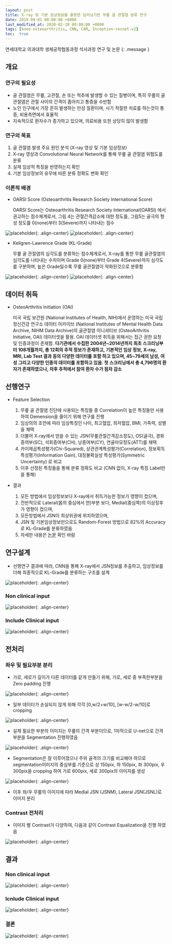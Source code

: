 ```yaml
---
layout: post
title: X-ray 및 기본 임상정보를 활용한 딥러닝기반 무릎 골 관절염 분류 연구
date: 2019-09-01 00:00:00 +0800
last_modified_at: 2020-02-28 00:00:00 +0800
tags: [knee-osteoarthritis, CNN, CAM, Inception-resnet-v2]
toc:  true
---
```


연세대학교 의과대학 생체공학협동과정 석사과정 연구 및 논문
{: .message }
## 개요

### 연구의 필요성
- 골 관절염은 무릎, 고관절, 손 또는 척추에 발생할 수 있는 질병이며, 특히 무릎의 골 관절염은 관절 사이의 간격이 좁아지고 통증을 수반함
- 노인 인구에서 가장 흔히 발생하는 만성 질환이며, 시기 적절한 치료를 하는것이 통증, 비용측면에서 효율적
- 지속적으로 환자수가 증가하고 있으며, 의료비용 또한 상당히 많이 발생함

### 연구의 목표
1. 골 관절염 발생 주요 원인 분석 (X-ray 영상 및 기본 임상정보)
2. X-ray 영상과 Convolutional Neural Network를 통해 무릎 골 관절염 위험도를 분류
3. 실제 임상적 특징을 반영하는지 확인
4. 기본 임상정보의 유무에 따른 분류 정확도 변화 확인

### 이론적 배경
- OARSI Score (Osteoarthritis Research Society International Score)

  OARSI Score는 Osteoarthritis Research Society International(OARSI) 에서 권고하는 점수체계로서, 그림 4는 관절간격감소에 대한 정도를, 그림5는 골극의 형성 정도를 0(none)부터 3(Severe)까지 나타내는 점수

![placeholder](https://user-images.githubusercontent.com/82125326/138992468-96e6a4cf-c2bd-4d58-8001-b4d111276077.png "Large example image"){: .align-center}
![placeholder](https://user-images.githubusercontent.com/82125326/138992471-fefa706f-c916-4486-aa18-bb5f20f6f984.png "Large example image"){: .align-center}

- Kellgren-Lawrence Grade (KL-Grade)

  무릎 골 관절염의 심각도를 분류하는 점수체계로서, X-ray를 통한 무릎 골관절염의 심각도를 나타내는 수치이며 Grade 0(none)부터 Grade 4(Severe)까지 심각도를 구분하며, 높은 Grade일수록 무릎 골관절염이 악화된것으로 분류함
  
![placeholder](https://user-images.githubusercontent.com/82125326/138992346-d84ef06f-08d8-4be3-b9e4-bfbe24a73337.png "Large example image"){: .align-center}
![placeholder](https://user-images.githubusercontent.com/82125326/138992358-906f9029-74bd-43dc-8b31-7342763c6966.png "Large example image"){: .align-center}

## 데이터 취득 
- OsteoArthritis Initiation (OAI) 

  미국 국립 보건원 (National Institutes of Health, NIH)에서 운영하는 미국 국립 정신건강 연구소 데이터 아카이브 (National Institutes of Mental Health Data Archive, NIHM Data Archive)의 골관절염 이니셔티브 (OsteoArthritis Initiative, OAI) 데이터셋을 활용. OAI 데이터셋 취득을 위해서는 접근 권한 요청 및 인증과정이 존재함. **다기관에서 수집한 2004년~2014년까지 최초 스크리닝부터 108개월까지, 총 12회의 추적 정보가 존재하고, 기본적인 임상 정보, X-ray, MRI, Lab Test 결과 등의 다양한 데이터를 포함 하고 있으며, 45~79세의 남성, 여성 그리고 다양한 인종의 데이터를 포함하고 있음. 첫 스크리닝에서 총 4,796명의 환자가 존재하였으나, 차후 추적에서 참여 환자 수가 점차 감소**

## 선행연구
- Feature Selection

  1. 무릎 골 관절염 진단에 사용되는 특징들 중 Correlation이 높은 특징들만 사용하여 Demension을 줄이기 위해 연구를 진행 
  2. 임상의의 조언에 따라 임상특징인 나이, 최고혈압, 최저혈압, BMI, 가족력, 성별을 채택
  3. 더불어 X-ray에서 얻을 수 있는 JSN(무릎관절간격감소정도), OS(골극), 경화증여부(SC), 석회증여부(CH), 낭종여부(CY), 연골마모정도(ATT)를 채택
  4. 카이제곱특성평가(Chi-Squared), 상관관계특성평가(Correlation), 정보획득 특성평가(Information Gain), 대칭불확실성 특성평가(Symmetric Uncertainty) 로 비교
  5. 이후 선정된 특징들을 통해 분류 정확도 비교 (CNN 없이, X-ray 특징 Label만을 통해)

- 결과

  1. 모든 방법에서 임상정보보다 X-ray에서 취득가능한 정보가 영향이 컸으며,
  2. 전반적으로 Lateral(몸의 중심에서 먼)부분 보다, Medial(중심쪽)의 이상징후가 영향이 컸으며,
  3. 모든방법에서 JSN이 최상위권에 위치하였으며,
  4. JSN 및 기본임상정보만으로도 Random-Forest 방법으로 82%의 Accuracy로 KL-Grade를 분류하였음
  5. 자세한 내용은 [논문](https://ir.ymlib.yonsei.ac.kr/handle/22282913/179009) 확인 바람

## 연구설계
- 선행연구 결과에 따라, CNN을 통해 X-ray에서 JSN정보를 추출하고, 임상정보를 더해 최종적으로 KL-Grade를 분류하는 구조를 설계

![placeholder](https://user-images.githubusercontent.com/82125326/141040509-6c45efb5-3c63-4190-9710-29e388ef85a6.png "Large example image"){: .align-center}

### Non clinical input
![placeholder](https://user-images.githubusercontent.com/82125326/141040350-2a83498b-255b-4a85-94f9-badfc5ed2a2a.png "Large example image"){: .align-center}

### Include Clinical input
![placeholder](https://user-images.githubusercontent.com/82125326/141040359-2a77d144-7c31-479a-b74c-4c33f1b7398c.png "Large example image"){: .align-center}


## 전처리

### 좌우 및 필요부분 분리
- 가로, 세로가 길이가 다른 데이터를 같게 만들기 위해, 가로, 세로 중 부족한부분을 Zero padding 진행 

![placeholder](https://user-images.githubusercontent.com/82125326/141220621-edd284cb-9209-44ec-9896-034d71c8d870.png "Large example image"){: .align-center}
- 일부 데이터가 손실되지 않게 위해 각각 [0,w/2+w/10], [w-w/2-w/10]로 cropping

![placeholder](https://user-images.githubusercontent.com/82125326/141220712-db70aedf-fe10-4f7b-9255-f6585616bfab.png "Large example image"){: .align-center}
- 실제 필요한 부분의 이미지는 무릎의 간격 부분이므로, 1차적으로 U-net으로 간격부분을 Segmentation 진행하였음

![placeholder](https://user-images.githubusercontent.com/82125326/141220889-ade86cea-af40-4598-8812-24ff997382f0.png  "Large example image"){: .align-center}
- Segmentation은 잘 이루어졌으나 주위 골격의 크기를 비교해야 하므로 segmentation이미지의 중심부를 기준으로 상 150pix, 하 150pix, 좌 300pix, 우 300pix을 cropping 하여 가로 600pix, 세로 300pix의 이미지를 생성

![placeholder](https://user-images.githubusercontent.com/82125326/141220982-5f4ef58b-0323-4a95-8740-fed0934e03bf.png "Large example image"){: .align-center}
- 이후 좌/우 무릎의 이미지에 따라 Medial JSN (JSNM), Lateral JSN(JSNL)로 이미지 분리


### Contrast 전처리
- 이미지 별 Contrast가 다양하여, 다음과 같이 Contrast Equalization을 진행 하였음

![placeholder](https://user-images.githubusercontent.com/82125326/141221268-0568b1c2-cdf2-4ada-b0a1-0883ada5b572.png "Large example image"){: .align-center}

## 결과
### Non clinical input

![placeholder](https://user-images.githubusercontent.com/82125326/141040752-d7020f3b-2781-4e94-8cd6-1a7495e85233.png "Large example image"){: .align-center}

### Icnlude Clinical input

![placeholder](https://user-images.githubusercontent.com/82125326/141040768-89df59de-8d48-400a-ab66-128d1c278a0f.png "Large example image"){: .align-center}

### 결론
![placeholder](https://user-images.githubusercontent.com/82125326/141226780-52242ee4-7824-45bb-ace0-c52a1417499b.png "Large example image"){: .align-center}

